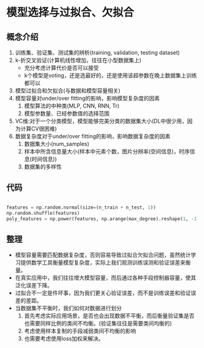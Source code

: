 # 模型选择与过拟合、欠拟合

## 概念介绍

1. 训练集、验证集、测试集的辨析(training, validation, testing dataset)
2. k-折交叉验证(计算机线性增加，往往在小型数据集上)
   - 充分考虑计算代价是否可以接受
   - k个模型是voting，还是选最好的，还是使用该超参数在晚上数据集上训练都可以
3. 模型过拟合和欠拟合(与数据和模型容量相关)
4. 模型容量对under/over fitting的影响，影响模型复杂度的因素
   1. 模型算法的中种类(MLP, CNN, RNN, Tr)
   2. 模型参数量、已经参数值的选择范围
5. VC维:对于一个分类模型，模型能够完美分类的数据集大小(DL中很少用，因为计算CV很困难)
6. 数据复杂度对于under/over fitting的影响，影响数据复杂度的因素
   1. 数据集大小(num_samples)
   2. 样本中所含信息量大小(样本中元素个数，图片分辨率(空间信息)，时序信息(时间信息))
   3. 数据集的多样性

## 代码

```python

features = np.random.normal(size=(n_train + n_test, 1))
np.random.shuffle(features)
poly_features = np.power(features, np.arange(max_degree).reshape(1, -1))    # boradcast


```

## 整理

- 模型容量需要匹配数据复杂度，否则容易导致过拟合欠拟合问题，虽然统计学习提供数学工具衡量模型复杂度，实际上我们观测训练误测和验证误差来衡量。
- 在真实应用中，我们往往增大模型容量，而后通过各种手段控制器容量，使其泛化误差下降。
- 过拟合不一定是件坏事，因为我们更关心验证误差，而不是训练误差和验证误差的差距。
- 当数据集不平衡时，我们如何对数据进行划分
  1. 首先考虑实际应用场景，是否也会出现数据不平衡，而后衡量验证集是否也需要同样比例的类间不均衡。(验证集往往是需要类间均衡的)
  2. 考虑使用样本复制的手段减弱类间不均衡的影响
  3. 也需要考虑使用loss加权来解决。
